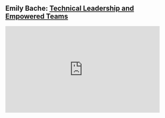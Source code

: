 ## Emily Bache: [Technical Leadership and Empowered Teams](https://www.ustream.tv/recorded/121932156)


<iframe width="480" height="270"
src="https://www.ustream.tv/recorded/121932156?html5ui"
scrolling="no"
allowfullscreen
webkitallowfullscreen
frameborder="0"
style="border:0 none transparent"
></iframe>
